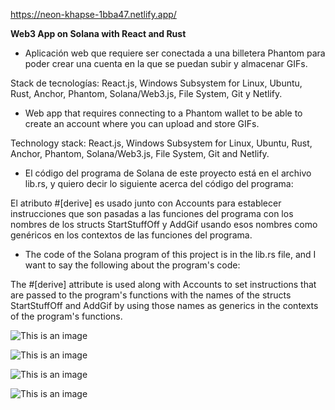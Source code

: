 https://neon-khapse-1bba47.netlify.app/


**Web3 App on Solana with React and Rust**


- Aplicación web que requiere ser conectada a una billetera Phantom para poder crear una cuenta en la que se puedan subir y almacenar GIFs.

Stack de tecnologías: React.js, Windows Subsystem for Linux, Ubuntu, Rust, Anchor, Phantom, Solana/Web3.js, File System, Git y Netlify.


- Web app that requires connecting to a Phantom wallet to be able to create an account where you can upload and store GIFs.

Technology stack: React.js, Windows Subsystem for Linux, Ubuntu, Rust, Anchor, Phantom, Solana/Web3.js, File System, Git and Netlify.


- El código del programa de Solana de este proyecto está en el archivo lib.rs, y quiero decir lo siguiente acerca del código del programa: 

El atributo #[derive] es usado junto con Accounts para establecer instrucciones que son pasadas a las funciones del programa con los nombres de los structs StartStuffOff y AddGif usando esos nombres como genéricos en los contextos de las funciones del programa.


- The code of the Solana program of this project is in the lib.rs file, and I want to say the following about the program's code:

The #[derive] attribute is used along with Accounts to set instructions that are passed to the program's functions with the names of the structs StartStuffOff and AddGif by using those names as generics in the contexts of the program's functions.


![This is an image](https://i.postimg.cc/SK2rw5JL/Captura-de-pantalla-2022-09-03-162956.png)

![This is an image](https://i.postimg.cc/NFy0Q6vH/Captura-de-pantalla-2022-09-03-162955.png)

![This is an image](https://i.postimg.cc/6610ztHj/Captura-de-pantalla-2022-09-02-110748.png)

![This is an image](https://i.postimg.cc/nzfznjcR/Captura-de-pantalla-2022-08-31-232853.png)

